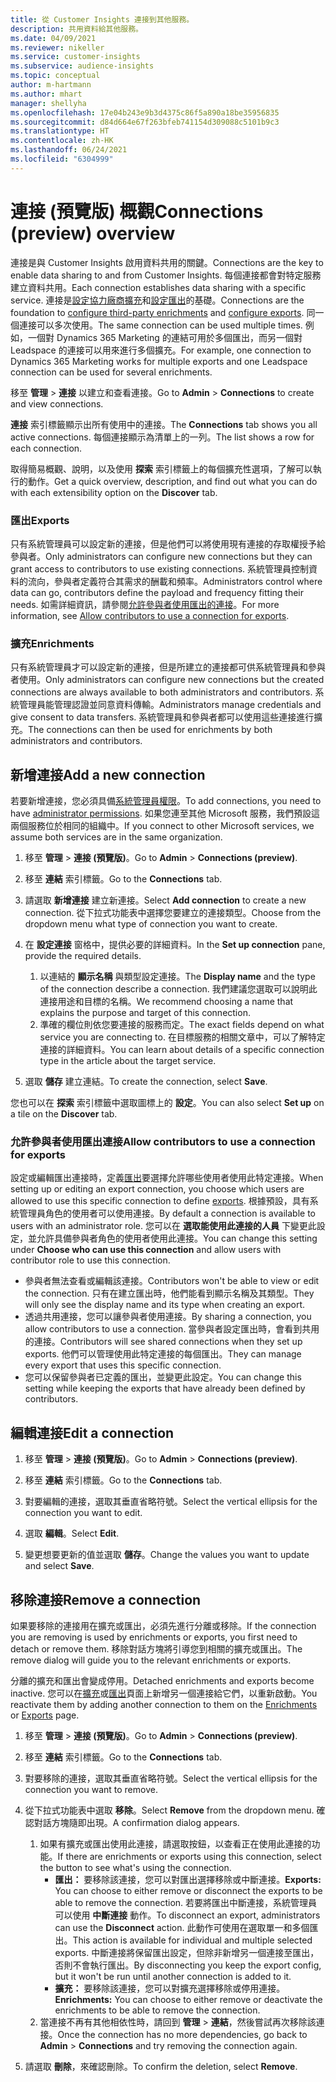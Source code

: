 ```yaml
---
title: 從 Customer Insights 連接到其他服務。
description: 共用資料給其他服務。
ms.date: 04/09/2021
ms.reviewer: nikeller
ms.service: customer-insights
ms.subservice: audience-insights
ms.topic: conceptual
author: m-hartmann
ms.author: mhart
manager: shellyha
ms.openlocfilehash: 17e04b243e9b3d4375c86f5a890a18be35956835
ms.sourcegitcommit: d84d664e67f263bfeb741154d309088c5101b9c3
ms.translationtype: HT
ms.contentlocale: zh-HK
ms.lasthandoff: 06/24/2021
ms.locfileid: "6304999"
---
```

# <a name="connections-preview-overview"></a><span data-ttu-id="fb230-103">連接 (預覽版) 概觀</span><span class="sxs-lookup"><span data-stu-id="fb230-103">Connections (preview) overview</span></span>

<span data-ttu-id="fb230-104">連接是與 Customer Insights 啟用資料共用的關鍵。</span><span class="sxs-lookup"><span data-stu-id="fb230-104">Connections are the key to enable data sharing to and from Customer Insights.</span></span> <span data-ttu-id="fb230-105">每個連接都會對特定服務建立資料共用。</span><span class="sxs-lookup"><span data-stu-id="fb230-105">Each connection establishes data sharing with a specific service.</span></span> <span data-ttu-id="fb230-106">連接是[設定協力廠商擴充](enrichment-hub.md)和[設定匯出](export-destinations.md)的基礎。</span><span class="sxs-lookup"><span data-stu-id="fb230-106">Connections are the foundation to [configure third-party enrichments](enrichment-hub.md) and [configure exports](export-destinations.md).</span></span> <span data-ttu-id="fb230-107">同一個連接可以多次使用。</span><span class="sxs-lookup"><span data-stu-id="fb230-107">The same connection can be used multiple times.</span></span> <span data-ttu-id="fb230-108">例如，一個對 Dynamics 365 Marketing 的連結可用於多個匯出，而另一個對 Leadspace 的連接可以用來進行多個擴充。</span><span class="sxs-lookup"><span data-stu-id="fb230-108">For example, one connection to Dynamics 365 Marketing works for multiple exports and one Leadspace connection can be used for several enrichments.</span></span>

<span data-ttu-id="fb230-109">移至 **管理** > **連接** 以建立和查看連接。</span><span class="sxs-lookup"><span data-stu-id="fb230-109">Go to **Admin** > **Connections** to create and view connections.</span></span>

<span data-ttu-id="fb230-110">**連接** 索引標籤顯示出所有使用中的連接。</span><span class="sxs-lookup"><span data-stu-id="fb230-110">The **Connections** tab shows you all active connections.</span></span> <span data-ttu-id="fb230-111">每個連接顯示為清單上的一列。</span><span class="sxs-lookup"><span data-stu-id="fb230-111">The list shows a row for each connection.</span></span> 

<span data-ttu-id="fb230-112">取得簡易概觀、說明，以及使用 **探索** 索引標籤上的每個擴充性選項，了解可以執行的動作。</span><span class="sxs-lookup"><span data-stu-id="fb230-112">Get a quick overview, description, and find out what you can do with each extensibility option on the **Discover** tab.</span></span>

### <a name="exports"></a><span data-ttu-id="fb230-113">匯出</span><span class="sxs-lookup"><span data-stu-id="fb230-113">Exports</span></span>

<span data-ttu-id="fb230-114">只有系統管理員可以設定新的連接，但是他們可以將使用現有連接的存取權授予給參與者。</span><span class="sxs-lookup"><span data-stu-id="fb230-114">Only administrators can configure new connections but they can grant access to contributors to use existing connections.</span></span> <span data-ttu-id="fb230-115">系統管理員控制資料的流向，參與者定義符合其需求的酬載和頻率。</span><span class="sxs-lookup"><span data-stu-id="fb230-115">Administrators control where data can go, contributors define the payload and frequency fitting their needs.</span></span> <span data-ttu-id="fb230-116">如需詳細資訊，請參閱[允許參與者使用匯出的連接](#allow-contributors-to-use-a-connection-for-exports)。</span><span class="sxs-lookup"><span data-stu-id="fb230-116">For more information, see [Allow contributors to use a connection for exports](#allow-contributors-to-use-a-connection-for-exports).</span></span>

### <a name="enrichments"></a><span data-ttu-id="fb230-117">擴充</span><span class="sxs-lookup"><span data-stu-id="fb230-117">Enrichments</span></span>

<span data-ttu-id="fb230-118">只有系統管理員才可以設定新的連接，但是所建立的連接都可供系統管理員和參與者使用。</span><span class="sxs-lookup"><span data-stu-id="fb230-118">Only administrators can configure new connections but the created connections are always available to both administrators and contributors.</span></span> <span data-ttu-id="fb230-119">系統管理員能管理認證並同意資料傳輸。</span><span class="sxs-lookup"><span data-stu-id="fb230-119">Administrators manage credentials and give consent to data transfers.</span></span> <span data-ttu-id="fb230-120">系統管理員和參與者都可以使用這些連接進行擴充。</span><span class="sxs-lookup"><span data-stu-id="fb230-120">The connections can then be used for enrichments by both administrators and contributors.</span></span>

## <a name="add-a-new-connection"></a><span data-ttu-id="fb230-121">新增連接</span><span class="sxs-lookup"><span data-stu-id="fb230-121">Add a new connection</span></span>

<span data-ttu-id="fb230-122">若要新增連接，您必須具備[系統管理員權限](permissions.md)。</span><span class="sxs-lookup"><span data-stu-id="fb230-122">To add connections, you need to have [administrator permissions](permissions.md).</span></span> <span data-ttu-id="fb230-123">如果您連至其他 Microsoft 服務，我們預設這兩個服務位於相同的組織中。</span><span class="sxs-lookup"><span data-stu-id="fb230-123">If you connect to other Microsoft services, we assume both services are in the same organization.</span></span>

1. <span data-ttu-id="fb230-124">移至 **管理** > **連接 (預覽版)**。</span><span class="sxs-lookup"><span data-stu-id="fb230-124">Go to **Admin** > **Connections (preview)**.</span></span>

1. <span data-ttu-id="fb230-125">移至 **連結** 索引標籤。</span><span class="sxs-lookup"><span data-stu-id="fb230-125">Go to the **Connections** tab.</span></span>

1. <span data-ttu-id="fb230-126">請選取 **新增連接** 建立新連接。</span><span class="sxs-lookup"><span data-stu-id="fb230-126">Select **Add connection** to create a new connection.</span></span> <span data-ttu-id="fb230-127">從下拉式功能表中選擇您要建立的連接類型。</span><span class="sxs-lookup"><span data-stu-id="fb230-127">Choose from the dropdown menu what type of connection you want to create.</span></span>

1. <span data-ttu-id="fb230-128">在 **設定連接** 窗格中，提供必要的詳細資料。</span><span class="sxs-lookup"><span data-stu-id="fb230-128">In the **Set up connection** pane, provide the required details.</span></span> 
   1. <span data-ttu-id="fb230-129">以連結的 **顯示名稱** 與類型設定連接。</span><span class="sxs-lookup"><span data-stu-id="fb230-129">The **Display name** and the type of the connection describe a connection.</span></span> <span data-ttu-id="fb230-130">我們建議您選取可以說明此連接用途和目標的名稱。</span><span class="sxs-lookup"><span data-stu-id="fb230-130">We recommend choosing a name that explains the purpose and target of this connection.</span></span>
   1. <span data-ttu-id="fb230-131">準確的欄位則依您要連接的服務而定。</span><span class="sxs-lookup"><span data-stu-id="fb230-131">The exact fields depend on what service you are connecting to.</span></span> <span data-ttu-id="fb230-132">在目標服務的相關文章中，可以了解特定連接的詳細資料。</span><span class="sxs-lookup"><span data-stu-id="fb230-132">You can learn about details of a specific connection type in the article about the target service.</span></span>

1. <span data-ttu-id="fb230-133">選取 **儲存** 建立連結。</span><span class="sxs-lookup"><span data-stu-id="fb230-133">To create the connection, select **Save**.</span></span>

<span data-ttu-id="fb230-134">您也可以在 **探索** 索引標籤中選取圖標上的 **設定**。</span><span class="sxs-lookup"><span data-stu-id="fb230-134">You can also select **Set up** on a tile on the **Discover** tab.</span></span>

### <a name="allow-contributors-to-use-a-connection-for-exports"></a><span data-ttu-id="fb230-135">允許參與者使用匯出連接</span><span class="sxs-lookup"><span data-stu-id="fb230-135">Allow contributors to use a connection for exports</span></span>

<span data-ttu-id="fb230-136">設定或編輯匯出連接時，定義[匯出](export-destinations.md)要選擇允許哪些使用者使用此特定連接。</span><span class="sxs-lookup"><span data-stu-id="fb230-136">When setting up or editing an export connection, you choose which users are allowed to use this specific connection to define [exports](export-destinations.md).</span></span> <span data-ttu-id="fb230-137">根據預設，具有系統管理員角色的使用者可以使用連接。</span><span class="sxs-lookup"><span data-stu-id="fb230-137">By default a connection is available to users with an administrator role.</span></span> <span data-ttu-id="fb230-138">您可以在 **選取能使用此連接的人員** 下變更此設定，並允許具備參與者角色的使用者使用此連接。</span><span class="sxs-lookup"><span data-stu-id="fb230-138">You can change this setting under **Choose who can use this connection** and allow users with contributor role to use this connection.</span></span>

- <span data-ttu-id="fb230-139">參與者無法查看或編輯該連接。</span><span class="sxs-lookup"><span data-stu-id="fb230-139">Contributors won't be able to view or edit the connection.</span></span> <span data-ttu-id="fb230-140">只有在建立匯出時，他們能看到顯示名稱及其類型。</span><span class="sxs-lookup"><span data-stu-id="fb230-140">They will only see the display name and its type when creating an export.</span></span>
- <span data-ttu-id="fb230-141">透過共用連接，您可以讓參與者使用連接。</span><span class="sxs-lookup"><span data-stu-id="fb230-141">By sharing a connection, you allow contributors to use a connection.</span></span> <span data-ttu-id="fb230-142">當參與者設定匯出時，會看到共用的連接。</span><span class="sxs-lookup"><span data-stu-id="fb230-142">Contributors will see shared connections when they set up exports.</span></span> <span data-ttu-id="fb230-143">他們可以管理使用此特定連接的每個匯出。</span><span class="sxs-lookup"><span data-stu-id="fb230-143">They can manage every export that uses this specific connection.</span></span>
- <span data-ttu-id="fb230-144">您可以保留參與者已定義的匯出，並變更此設定。</span><span class="sxs-lookup"><span data-stu-id="fb230-144">You can change this setting while keeping the exports that have already been defined by contributors.</span></span>

## <a name="edit-a-connection"></a><span data-ttu-id="fb230-145">編輯連接</span><span class="sxs-lookup"><span data-stu-id="fb230-145">Edit a connection</span></span>

1. <span data-ttu-id="fb230-146">移至 **管理** > **連接 (預覽版)**。</span><span class="sxs-lookup"><span data-stu-id="fb230-146">Go to **Admin** > **Connections (preview)**.</span></span>

1. <span data-ttu-id="fb230-147">移至 **連結** 索引標籤。</span><span class="sxs-lookup"><span data-stu-id="fb230-147">Go to the **Connections** tab.</span></span>

1. <span data-ttu-id="fb230-148">對要編輯的連接，選取其垂直省略符號。</span><span class="sxs-lookup"><span data-stu-id="fb230-148">Select the vertical ellipsis for the connection you want to edit.</span></span>

1. <span data-ttu-id="fb230-149">選取 **編輯**。</span><span class="sxs-lookup"><span data-stu-id="fb230-149">Select **Edit**.</span></span>

1. <span data-ttu-id="fb230-150">變更想要更新的值並選取 **儲存**。</span><span class="sxs-lookup"><span data-stu-id="fb230-150">Change the values you want to update and select **Save**.</span></span>

## <a name="remove-a-connection"></a><span data-ttu-id="fb230-151">移除連接</span><span class="sxs-lookup"><span data-stu-id="fb230-151">Remove a connection</span></span>

<span data-ttu-id="fb230-152">如果要移除的連接用在擴充或匯出，必須先進行分離或移除。</span><span class="sxs-lookup"><span data-stu-id="fb230-152">If the connection you are removing is used by enrichments or exports, you first need to detach or remove them.</span></span> <span data-ttu-id="fb230-153">移除對話方塊將引導您到相關的擴充或匯出。</span><span class="sxs-lookup"><span data-stu-id="fb230-153">The remove dialog will guide you to the relevant enrichments or exports.</span></span> 

<span data-ttu-id="fb230-154">分離的擴充和匯出會變成停用。</span><span class="sxs-lookup"><span data-stu-id="fb230-154">Detached enrichments and exports become inactive.</span></span> <span data-ttu-id="fb230-155">您可以在[擴充](enrichment-hub.md)或[匯出](export-destinations.md)頁面上新增另一個連接給它們，以重新啟動。</span><span class="sxs-lookup"><span data-stu-id="fb230-155">You reactivate them by adding another connection to them on the [Enrichments](enrichment-hub.md) or [Exports](export-destinations.md) page.</span></span>

1. <span data-ttu-id="fb230-156">移至 **管理** > **連接 (預覽版)**。</span><span class="sxs-lookup"><span data-stu-id="fb230-156">Go to **Admin** > **Connections (preview)**.</span></span>

1. <span data-ttu-id="fb230-157">移至 **連結** 索引標籤。</span><span class="sxs-lookup"><span data-stu-id="fb230-157">Go to the **Connections** tab.</span></span>

1. <span data-ttu-id="fb230-158">對要移除的連接，選取其垂直省略符號。</span><span class="sxs-lookup"><span data-stu-id="fb230-158">Select the vertical ellipsis for the connection you want to remove.</span></span>

1. <span data-ttu-id="fb230-159">從下拉式功能表中選取 **移除**。</span><span class="sxs-lookup"><span data-stu-id="fb230-159">Select **Remove** from the dropdown menu.</span></span> <span data-ttu-id="fb230-160">確認對話方塊隨即出現。</span><span class="sxs-lookup"><span data-stu-id="fb230-160">A confirmation dialog appears.</span></span>

   1. <span data-ttu-id="fb230-161">如果有擴充或匯出使用此連接，請選取按鈕，以查看正在使用此連接的功能。</span><span class="sxs-lookup"><span data-stu-id="fb230-161">If there are enrichments or exports using this connection, select the button to see what's using the connection.</span></span>
      - <span data-ttu-id="fb230-162">**匯出：** 要移除該連接，您可以對匯出選擇移除或中斷連接。</span><span class="sxs-lookup"><span data-stu-id="fb230-162">**Exports:** You can choose to either remove or disconnect the exports to be able to remove the connection.</span></span> <span data-ttu-id="fb230-163">若要將匯出中斷連接，系統管理員可以使用 **中斷連接** 動作。</span><span class="sxs-lookup"><span data-stu-id="fb230-163">To disconnect an export, administrators can use the **Disconnect** action.</span></span> <span data-ttu-id="fb230-164">此動作可使用在選取單一和多個匯出。</span><span class="sxs-lookup"><span data-stu-id="fb230-164">This action is available for individual and multiple selected exports.</span></span> <span data-ttu-id="fb230-165">中斷連接將保留匯出設定，但除非新增另一個連接至匯出，否則不會執行匯出。</span><span class="sxs-lookup"><span data-stu-id="fb230-165">By disconnecting you keep the export config, but it won't be run until another connection is added to it.</span></span>
      - <span data-ttu-id="fb230-166">**擴充：** 要移除該連接，您可以對擴充選擇移除或停用連接。</span><span class="sxs-lookup"><span data-stu-id="fb230-166">**Enrichments:** You can choose to either remove or deactivate the enrichments to be able to remove the connection.</span></span> 
   1. <span data-ttu-id="fb230-167">當連接不再有其他相依性時，請回到 **管理** > **連結**，然後嘗試再次移除該連接。</span><span class="sxs-lookup"><span data-stu-id="fb230-167">Once the connection has no more dependencies, go back to **Admin** > **Connections** and try removing the connection again.</span></span>

1. <span data-ttu-id="fb230-168">請選取 **刪除**，來確認刪除。</span><span class="sxs-lookup"><span data-stu-id="fb230-168">To confirm the deletion, select **Remove**.</span></span>


